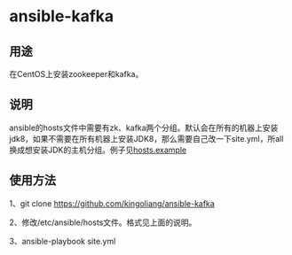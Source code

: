 # ansible-kafka

## 用途
在CentOS上安装zookeeper和kafka。

## 说明
  ansible的hosts文件中需要有zk、kafka两个分组。默认会在所有的机器上安装jdk8，如果不需要在所有机器上安装JDK8，那么需要自己改一下site.yml，所all换成想安装JDK的主机分组。例子见[hosts.example](https://github.com/kingoliang/ansible-kafka/blob/master/hosts.example)

## 使用方法
  1、git clone https://github.com/kingoliang/ansible-kafka

  2、修改/etc/ansible/hosts文件。格式见上面的说明。
  
  3、ansible-playbook site.yml

